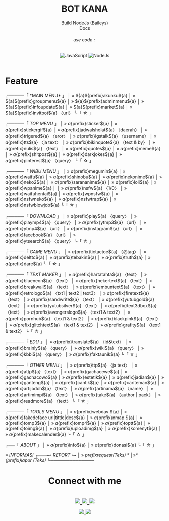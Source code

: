 <h1 align="center">BOT KANA</h1>
<div align="center">Build NodeJs (Baileys)</div>
<div align="center">Docs</div>
<h6 align="center">use code :&nbsp;</h6>
</div>
<div align="center">
<img class="mt-1" alt="JavaScript" src="https://img.shields.io/badge/javascript%20-%23323330.svg?&style=for-the-badge&logo=javascript&logoColor=%23F7DF1E"/>
<img class="mt-1" alt="NodeJs" src="https://img.shields.io/badge/Node.js%20-green?&style=for-the-badge&logo=Node.js&logoColor=white"/>
</div>
<br>
<h1>Feature</h1>
┌─────「 *MAIN MENU* 」
│ » ${a}${prefix}akunku${a}
│ » ${a}${prefix}groupmenu${a}
│ » ${a}${prefix}adminmenu${a}
│ » ${a}${prefix}infoupdate${a}
│ » ${a}${prefix}market${a}
│ » ${a}${prefix}invitbot${a} 〈url〉
└「 ☆ 」
    
┌─────「 *TOP MENU* 」
│ » ${a}${prefix}sticker${a}
│ » ${a}${prefix}stickergif${a}
│ » ${a}${prefix}jadwalsholat${a} 〈daerah〉
│ » ${a}${prefix}trigered${a} 〈eror〉
│ » ${a}${prefix}igstalk${a} 〈username〉
│ » ${a}${prefix}tts${a} 〈ja text〉
│ » ${a}${prefix}bikinquote${a} 〈text & by〉
│ » ${a}${prefix}nulis${a} 〈text〉
│ » ${a}${prefix}quotes${a}
│ » ${a}${prefix}meme${a}
│ » ${a}${prefix}shitpost${a}
│ » ${a}${prefix}darkjokes${a}
│ » ${a}${prefix}pinterest${a} 〈query〉
└「 ☆ 」

┌─────「 *WIBU MENU* 」
│ » ${a}${prefix}megumin${a}
│ » ${a}${prefix}waifu${a}
│ » ${a}${prefix}shinobu${a}
│ » ${a}${prefix}nekonime${a}
│ » ${a}${prefix}neko2${a}
│ » ${a}${prefix}sarananime${a}
│ » ${a}${prefix}loli${a}
│ » ${a}${prefix}wpanime${a}
│ 
│ » ${a}${prefix}nsfw${a} 〈1/0〉
│ » ${a}${prefix}waifuhentai${a}
│ » ${a}${prefix}wpnsfw${a}
│ » ${a}${prefix}nsfwneko${a}
│ » ${a}${prefix}nsfwtrap${a}
│ » ${a}${prefix}nsfwblowjob${a}
└「 ☆ 」

┌─────「 *DOWNLOAD* 」
│ » ${a}${prefix}play${a} 〈query〉
│ » ${a}${prefix}playmp4${a} 〈query〉
│ » ${a}${prefix}ytmp3${a} 〈url〉
│ » ${a}${prefix}ytmp4${a} 〈url〉
│ » ${a}${prefix}instagram${a} 〈url〉
│ » ${a}${prefix}facebook${a} 〈url〉
│ » ${a}${prefix}ytsearch${a} 〈query〉
└「 ☆ 」
    
┌─────「 *GAME MENU* 」
│ » ${a}${prefix}tictactoe${a} 〈@tag〉
│ » ${a}${prefix}delttc${a}
│ » ${a}${prefix}tebakin${a}
│ » ${a}${prefix}truth${a}
│ » ${a}${prefix}dare${a}
└「 ☆ 」
    
┌─────「 *TEXT MAKER* 」
│ » ${a}${prefix}hartatahta${a} 〈text〉
│ » ${a}${prefix}blueneon${a} 〈text〉
│ » ${a}${prefix}hekertext${a} 〈text〉
│ » ${a}${prefix}breakwall${a} 〈text〉
│ » ${a}${prefix}embuntext${a} 〈text〉
│ » ${a}${prefix}retrologo${a} 〈txt1 | text2 | text3〉
│ » ${a}${prefix}firetext${a} 〈text〉
│ » ${a}${prefix}sandwrite${a} 〈text〉
│ » ${a}${prefix}yutubgold${a} 〈text〉
│ » ${a}${prefix}yutubsilver${a} 〈text〉
│ » ${a}${prefix}text3dbox${a} 〈text〉
│ » ${a}${prefix}avengerslogo${a} 〈text1 & text2〉
│ » ${a}${prefix}pornhub${a} 〈text1 & text2〉
│ » ${a}${prefix}blackpink${a} 〈text〉
│ » ${a}${prefix}glitchtext${a} 〈text1 & text2〉
│ » ${a}${prefix}grafity${a} 〈text1 & text2〉
└「 ☆ 」

┌─────「 *EDU* 」
│ » ${a}${prefix}translate${a} 〈id&text〉
│ » ${a}${prefix}brainly${a} 〈query〉
│ » ${a}${prefix}wiki${a} 〈query〉
│ » ${a}${prefix}kbbi${a} 〈query〉
│ » ${a}${prefix}faktaunik${a}
└「 ☆ 」

┌─────「 *OTHER MENU* 」
│ » ${a}${prefix}ttp${a} 〈ja text〉
│ » ${a}${prefix}attp${a}  〈text〉
│ » ${a}${prefix}gachacewe${a}
│ » ${a}${prefix}gachacowo${a}
│ » ${a}${prefix}estetik${a} 
│ » ${a}${prefix}jadian${a}
│ » ${a}${prefix}ganteng${a}
│ » ${a}${prefix}cantik${a}
│ » ${a}${prefix}cariteman${a}
│ » ${a}${prefix}artijodoh${a} 〈text〉
│ » ${a}${prefix}artinama${a} 〈name〉
│ » ${a}${prefix}artimimpi${a} 〈text〉
│ » ${a}${prefix}take${a} 〈author | pack〉
│ » ${a}${prefix}readmore${a} 〈text〉
└「 ☆ 」

┌─────「 *TOOLS MENU* 」
͏͏͏͏͏͏͏͏͏͏͏͏͏͏͏͏͏͏͏͏͏͏͏͏͏͏͏͏͏͏͏͏͏͏͏͏͏͏͏͏͏͏͏͏͏͏͏͏͏͏͏͏͏͏͏͏͏͏͏͏͏͏͏͏͏͏͏͏͏͏͏͏͏͏͏͏͏͏͏͏͏͏͏͏͏͏͏͏͏͏͏͏͏͏͏͏͏͏͏͏͏͏͏͏͏͏͏͏͏͏͏͏͏͏͏͏͏͏͏͏͏͏͏͏͏͏͏͏͏͏͏͏͏͏͏͏͏͏͏͏͏͏͏͏͏͏͏͏͏͏͏͏͏͏͏͏͏͏͏͏͏͏͏͏͏͏͏͏͏͏͏͏͏͏͏͏͏͏͏͏͏͏͏͏͏͏͏͏͏͏͏͏͏͏͏͏͏͏͏͏͏͏͏͏͏͏͏͏͏͏͏͏͏͏͏͏͏͏͏͏͏͏͏͏͏͏͏͏͏͏͏͏͏͏͏͏͏͏͏͏͏͏͏͏͏͏͏͏͏͏͏͏͏͏͏͏͏͏͏͏͏͏͏͏͏͏͏͏͏͏͏͏͏͏͏͏͏͏͏͏͏͏͏͏͏͏͏͏͏͏͏͏͏͏͏͏͏͏͏͏͏͏͏͏͏͏͏͏͏͏͏͏͏͏͏͏͏͏͏͏͏͏͏͏͏͏͏͏͏͏͏͏͏͏͏͏͏͏͏͏͏͏͏͏͏͏͏͏͏͏͏͏͏͏͏͏͏͏͏͏͏͏͏͏͏͏͏͏͏͏͏͏͏͏͏͏͏͏͏͏͏͏͏͏͏͏͏͏͏͏͏͏͏͏͏͏͏͏͏͏͏͏͏͏͏͏͏͏͏͏͏͏͏͏͏͏͏͏͏͏͏͏͏͏͏͏͏͏͏͏͏͏͏͏͏͏͏͏͏͏͏͏͏͏͏͏͏͏͏͏͏͏͏͏͏͏͏͏͏͏͏͏͏͏͏͏͏͏͏͏͏͏͏͏͏͏͏͏͏͏͏͏͏͏͏͏͏͏͏͏͏͏͏͏͏͏͏͏͏͏͏͏͏͏͏͏͏͏͏͏͏͏͏͏͏͏͏͏͏͏͏͏͏͏͏͏͏͏͏͏͏͏͏͏͏͏͏͏͏͏͏͏͏͏͏͏͏͏͏͏͏͏͏͏͏͏͏͏͏͏͏͏͏͏͏͏͏͏͏͏͏͏͏͏͏͏͏͏͏͏͏͏͏͏͏͏͏͏͏͏͏͏͏͏͏͏͏͏͏͏͏͏͏͏͏͏͏͏͏͏͏͏͏͏͏͏͏͏͏͏͏͏͏͏͏͏͏͏͏͏͏͏͏͏͏͏͏͏͏͏͏͏͏͏͏͏͏͏͏͏͏͏͏͏͏͏͏͏͏͏͏͏͏͏͏͏͏͏͏͏͏͏͏͏͏͏͏͏͏͏͏͏͏͏͏͏͏͏͏͏͏͏͏͏͏͏͏͏͏͏͏͏͏͏͏͏͏͏͏͏͏͏͏͏͏͏͏͏͏͏͏͏͏͏͏͏͏͏͏͏͏͏͏͏͏͏͏͏͏͏͏͏͏͏͏͏͏͏͏͏͏͏͏͏͏͏͏͏͏͏͏͏͏͏͏͏͏͏͏͏͏͏͏͏͏͏͏͏͏͏͏͏͏͏͏͏͏͏͏͏͏͏͏͏͏͏͏͏͏͏͏͏͏͏͏͏͏͏͏͏͏͏͏͏͏͏͏͏͏͏͏͏͏͏͏͏͏͏͏͏͏͏͏͏͏͏͏͏͏͏͏͏͏͏͏͏͏͏͏͏͏͏͏͏͏͏͏͏͏͏͏͏͏͏͏͏͏͏͏͏͏͏͏͏͏͏͏͏͏͏͏͏͏͏͏͏͏͏͏͏͏͏͏͏͏͏͏͏͏͏͏͏͏͏͏͏͏͏͏͏͏͏͏͏͏͏͏͏͏͏͏͏͏͏͏͏͏͏͏͏͏͏͏͏͏͏͏͏͏͏͏͏͏͏͏͏͏͏͏͏͏͏͏͏͏͏͏͏͏͏͏͏͏͏͏͏͏͏͏͏͏͏͏͏͏͏͏͏͏͏͏͏͏͏͏͏͏͏͏͏͏͏͏͏͏͏͏͏͏͏͏͏͏͏͏͏͏͏͏͏͏͏͏͏͏͏͏͏͏͏͏͏͏͏͏͏͏͏͏͏͏͏͏͏͏͏͏͏͏͏͏͏͏͏͏͏͏͏͏͏͏͏͏͏͏͏͏͏͏͏͏͏͏͏͏͏͏͏͏͏͏͏͏͏͏͏͏͏͏͏͏͏͏͏͏͏͏͏͏͏͏͏͏͏͏͏͏͏͏͏͏͏͏͏͏͏͏͏͏͏͏͏͏͏͏͏͏͏͏͏͏͏͏͏͏͏͏͏͏͏͏͏͏͏͏͏͏͏͏͏͏͏͏͏͏͏͏͏͏͏͏͏͏͏͏͏͏͏͏͏͏͏͏͏͏͏͏͏͏͏͏͏͏͏͏͏͏͏͏͏͏͏͏͏͏͏͏͏͏͏͏͏͏͏͏͏͏͏͏͏͏͏͏͏͏͏͏͏͏͏͏͏͏͏͏͏͏͏͏͏͏͏͏͏͏͏͏͏͏͏͏͏͏͏͏͏͏͏͏͏͏͏͏͏͏͏͏͏͏͏͏͏͏͏͏͏͏͏͏͏͏͏͏͏͏͏͏͏͏͏͏͏͏͏͏͏͏͏͏͏͏͏͏͏͏͏͏͏͏͏͏͏͏͏͏͏͏͏͏͏͏͏͏͏͏͏͏͏͏͏͏͏͏͏͏͏͏͏͏͏͏͏͏͏͏͏͏͏͏͏͏͏͏͏͏͏͏͏͏͏͏͏͏͏͏͏͏͏͏͏͏͏͏͏͏͏͏͏͏͏͏͏͏͏͏͏͏͏͏͏͏͏͏͏͏͏͏͏͏͏͏͏͏͏͏͏͏͏͏͏͏͏͏͏͏͏͏͏͏͏͏͏͏͏͏͏͏͏͏͏͏͏͏͏͏͏͏͏͏͏͏͏͏͏͏͏͏͏͏͏͏͏͏͏͏͏͏͏͏͏͏͏͏͏͏͏͏͏͏͏͏͏͏͏͏͏͏͏͏͏͏͏͏͏͏͏͏͏͏͏͏͏͏͏͏͏͏͏͏͏͏͏͏͏͏͏͏͏͏͏͏͏͏͏͏͏͏͏͏͏͏͏͏͏͏͏͏͏͏͏͏͏͏͏͏͏͏͏͏͏͏͏͏͏͏͏͏͏͏͏͏͏͏͏͏͏͏͏͏͏͏͏͏͏͏͏͏͏͏͏͏͏͏͏͏͏͏͏͏͏͏͏͏͏͏͏͏͏͏͏͏͏͏͏͏͏͏͏͏͏͏͏͏͏͏͏͏͏͏͏͏͏͏͏͏͏͏͏͏͏͏͏͏͏͏͏͏͏͏͏͏͏͏͏͏͏͏͏͏͏͏͏͏͏͏͏͏͏͏͏͏͏͏͏͏͏͏͏͏͏͏͏͏͏͏͏͏͏͏͏͏͏͏͏͏͏͏͏͏͏͏͏͏͏͏͏͏͏͏͏͏͏͏͏͏͏͏͏͏͏͏͏͏͏͏͏͏͏͏͏͏͏͏͏͏͏͏͏͏͏͏͏͏͏͏͏͏͏͏͏͏͏͏͏͏͏͏͏͏͏͏͏͏͏͏͏͏͏͏͏͏͏͏͏͏͏͏͏͏͏͏͏͏͏͏͏͏͏͏͏͏͏͏͏͏͏͏͏͏͏͏͏͏͏͏͏͏͏͏͏͏͏͏͏͏͏͏͏͏͏͏͏͏͏͏͏͏͏͏͏͏͏͏͏͏͏͏͏͏͏͏͏͏͏͏͏͏͏͏͏͏͏͏͏͏͏͏͏͏͏͏͏͏͏͏͏͏͏͏͏͏͏͏͏͏͏͏͏͏͏͏͏͏͏͏͏͏͏͏͏͏͏͏͏͏͏͏͏͏͏͏͏͏͏͏͏͏͏͏͏͏͏͏͏͏͏͏͏͏͏͏͏͏͏͏͏͏͏͏͏͏͏͏͏͏͏͏͏͏͏͏͏͏͏͏͏͏͏͏͏͏͏͏͏͏͏͏͏͏͏͏͏͏͏͏͏͏͏͏͏͏͏͏͏͏͏͏͏͏͏͏͏͏͏͏͏͏͏͏͏͏͏͏͏͏͏͏͏͏͏͏͏͏͏͏͏͏͏͏͏͏͏͏͏͏͏͏͏͏͏͏͏͏͏͏͏͏͏͏͏͏͏͏͏͏͏͏͏͏͏͏͏͏͏͏͏͏͏͏͏͏͏͏͏͏͏͏͏͏͏͏͏͏͏͏͏͏͏͏͏͏͏͏͏͏͏͏͏͏͏͏͏͏͏͏͏͏͏͏͏͏͏͏͏͏͏͏͏͏͏͏͏͏͏͏͏͏͏͏͏͏͏͏͏͏͏͏͏͏͏͏͏͏͏͏͏͏͏͏͏͏͏͏͏͏͏͏͏͏͏͏͏͏͏͏͏͏͏͏͏͏͏͏͏͏͏͏͏͏͏͏͏͏͏͏͏͏͏͏͏͏͏͏͏͏͏͏͏͏͏͏͏͏͏͏͏͏͏͏͏͏͏͏͏͏͏͏͏͏͏͏͏͏͏͏͏͏͏͏͏͏͏͏͏͏͏͏͏͏͏͏͏͏͏͏͏͏͏͏͏͏͏͏͏͏͏͏͏͏͏͏͏͏͏͏͏͏͏͏͏͏͏͏͏͏͏͏͏͏͏͏͏͏͏͏͏͏͏͏͏͏͏͏͏͏͏͏͏͏͏͏͏͏͏͏͏͏͏͏͏͏͏͏͏͏͏͏͏͏͏͏͏͏͏͏͏͏͏͏͏͏͏͏͏͏͏͏͏͏͏͏͏͏͏͏͏͏͏͏͏͏͏͏͏͏͏͏͏͏͏͏͏͏͏͏͏͏͏͏͏͏͏͏͏͏͏͏͏͏͏͏͏͏͏͏͏͏͏͏͏͏͏͏͏͏͏͏͏͏͏͏͏͏͏͏͏͏͏͏͏͏͏͏͏͏͏͏͏͏͏͏͏͏͏͏͏͏͏͏͏͏͏͏͏͏͏͏͏͏͏͏͏͏͏͏͏͏͏͏͏͏͏͏͏͏͏͏͏͏͏͏͏͏͏͏͏͏͏͏͏͏͏͏͏͏͏͏͏͏͏͏͏͏͏͏͏͏͏͏͏͏͏͏͏͏͏͏͏͏͏͏͏͏͏͏͏͏͏͏͏͏͏͏͏͏͏͏͏͏͏͏͏͏͏͏͏͏͏͏͏͏͏͏͏͏͏͏͏͏͏͏͏͏͏͏͏͏͏͏͏͏͏͏͏͏͏͏͏͏͏͏͏͏͏͏͏͏͏͏͏͏͏͏͏͏͏͏͏͏͏͏͏͏͏͏͏͏͏͏͏͏͏͏͏͏͏͏͏͏͏͏͏͏͏͏͏͏͏͏͏͏͏͏͏͏͏͏͏͏͏͏͏͏͏͏͏͏͏͏͏͏͏͏͏͏͏͏͏͏͏͏͏͏͏͏͏͏͏͏͏͏͏͏͏͏͏͏͏͏͏͏͏͏͏͏͏͏͏͏͏͏͏͏͏͏͏͏͏͏͏͏͏͏͏͏͏͏͏͏͏͏͏͏͏͏͏͏͏͏͏͏͏͏͏͏͏͏͏͏͏͏͏͏͏͏͏͏͏͏͏͏͏͏͏͏͏͏͏͏͏͏͏͏͏͏͏͏͏͏͏͏͏͏͏͏͏͏͏͏͏͏͏͏͏͏͏͏͏͏͏͏͏͏͏͏͏͏͏͏͏͏͏͏͏͏͏͏͏͏͏͏͏͏͏͏͏͏͏͏͏͏͏͏͏͏͏͏͏͏͏͏͏͏͏͏͏͏͏͏͏͏͏͏͏͏͏͏͏͏͏͏͏͏͏͏͏͏͏͏͏͏͏͏͏͏͏͏͏͏͏͏͏͏͏͏͏͏͏͏͏͏͏͏͏͏͏͏͏͏͏͏͏͏͏͏͏͏͏͏͏͏͏͏͏͏͏͏͏͏͏͏͏͏͏͏͏͏͏͏͏͏͏͏͏͏͏͏͏͏͏͏͏͏͏͏͏͏͏͏͏͏͏͏͏͏͏͏͏͏͏͏͏͏͏͏͏͏͏͏͏͏͏͏͏͏͏͏͏͏͏͏͏͏͏͏͏͏͏͏͏͏͏͏͏͏͏͏͏͏͏͏͏͏͏͏͏͏͏͏͏͏͏͏͏͏͏͏͏͏͏͏͏͏͏͏͏͏͏͏͏͏͏͏͏͏͏͏͏͏͏͏͏͏͏͏͏͏͏͏͏͏͏͏͏͏͏͏͏͏͏͏͏͏͏͏͏͏͏͏͏͏͏͏͏͏͏͏͏͏͏͏͏͏͏͏͏͏͏͏͏͏͏͏͏͏͏͏͏͏͏͏͏͏͏͏͏͏͏͏͏͏͏͏͏͏͏͏͏͏͏͏͏͏͏͏͏͏͏͏͏͏͏͏͏͏͏͏͏͏͏͏͏͏͏͏͏͏͏͏͏͏͏͏͏͏͏͏͏͏͏͏͏͏͏͏͏͏͏͏͏͏͏͏͏͏͏͏͏͏͏͏͏͏͏͏͏͏͏͏͏͏͏͏͏͏͏͏͏͏͏͏͏͏͏͏͏͏͏͏͏͏͏͏͏͏͏͏͏͏͏͏͏͏͏͏͏͏͏͏͏͏͏͏͏͏͏͏͏͏͏͏͏͏͏͏͏͏͏͏͏͏͏͏͏͏͏͏͏͏͏͏͏͏͏͏͏͏͏͏͏͏͏͏͏͏͏͏͏͏͏͏͏͏͏͏͏͏͏͏͏͏͏͏͏͏͏͏͏͏͏͏͏͏͏͏͏͏͏͏͏͏͏͏͏͏͏͏͏͏͏͏͏͏͏͏͏͏͏͏͏͏͏͏͏͏͏͏͏͏͏͏͏͏͏͏͏͏͏͏͏͏͏͏͏͏͏͏͏͏͏͏͏͏͏͏͏͏͏͏͏͏͏͏͏͏͏͏͏͏͏͏͏͏͏͏͏͏͏͏͏͏͏͏͏͏͏͏͏͏͏͏͏͏͏͏͏͏͏͏͏͏͏͏͏͏͏͏͏͏͏͏͏͏͏͏͏͏͏͏͏͏͏͏͏͏͏͏͏͏͏͏͏͏͏͏͏͏͏͏͏͏͏͏͏͏͏͏͏͏͏͏͏͏͏͏͏͏͏͏͏͏͏͏͏͏͏͏͏͏͏͏͏͏͏͏͏͏͏͏͏͏͏͏͏͏͏͏͏͏͏͏͏͏͏͏͏͏͏͏͏͏͏͏͏͏͏͏͏͏͏͏͏͏͏͏͏͏͏͏͏͏͏͏͏͏͏͏͏͏͏͏͏͏͏͏͏͏͏͏͏͏͏͏͏͏͏͏͏͏͏͏͏͏͏͏͏͏͏͏͏͏͏͏͏͏͏͏͏͏͏͏͏͏͏͏͏͏͏͏͏͏͏͏͏͏͏͏͏͏͏͏͏͏͏͏͏͏͏͏͏͏͏͏͏͏͏͏͏͏͏͏͏͏͏͏͏͏͏͏͏͏͏͏͏͏͏͏͏͏͏͏͏͏͏͏͏͏͏͏͏͏͏͏͏͏͏͏͏͏͏͏͏͏͏͏͏͏͏͏͏͏͏͏͏͏͏͏͏͏͏͏͏͏͏͏͏͏͏͏͏͏͏͏͏͏͏͏͏͏͏͏͏͏͏͏͏͏͏͏͏͏͏͏͏͏͏͏͏͏͏͏͏͏͏͏͏͏͏͏͏͏͏͏͏͏͏͏͏͏͏͏͏͏͏│ » ${a}${prefix}webdav <url>${a}
│ » ${a}${prefix}fakedeface url|tittle|desc${a}
│ » ${a}${prefix}nmap <optional>${a}
│ » ${a}${prefix}tomp3${a}
│ » ${a}${prefix}tomp4${a}
│ » ${a}${prefix}toptt${a}
│ » ${a}${prefix}toimg${a}
│ » ${a}${prefix}uploadimg${a}
│ » ${a}${prefix}komenyt${a}
│ » ${a}${prefix}makecalender${a}
└「 ☆ 」

┌──「 *ABOUT* 」
│ » ${a}${prefix}info${a}
│ » ${a}${prefix}donasi${a}
└「 ☆ 」

≡ *INFORMASI*
┌───⊷ *REPORT* ⊶
│ » *${prefix}request (Teks)*
│ » *${prefix}lapor (Teks)*
└──────────────
<br>

<h1 align="center"> Connect with me
<p align="center">
  <a href="https://instagram.com/ilham_sk4"><img src="https://img.shields.io/badge/Instagram-E4405F?style=for-the-badge&logo=instagram&logoColor=white"/> 
  <a href="https://wa.me/6285745876650"><img src="https://img.shields.io/badge/WhatsApp-25D366?style=for-the-badge&logo=whatsapp&logoColor=white" />
  <a href="https://www.facebook.com/ilhamsk4/"><img src="https://img.shields.io/badge/Facebook-%234267B2.svg?&style=for-the-badge&logo=facebook&logoColor=white" />
  <br>
  <a href="https://github.com/ilham1104"><img src="https://img.shields.io/badge/-GitHub-black?style=flat-square&logo=github" /> 
  <a href="https://www.youtube.com/c/VeeArk"><img src="https://img.shields.io/youtube/channel/subscribers/UCQItR_qF3Wt8z4zXSP-4abQ?style=social" /> <br>
</p>
